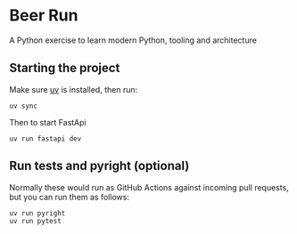 # Beer Run
A Python exercise to learn modern Python, tooling and architecture

## Starting the project
Make sure [uv](https://docs.astral.sh/uv/) is installed, then run:
```
uv sync
```
Then to start FastApi
```
uv run fastapi dev
```
## Run tests and pyright (optional)
Normally these would run as GitHub Actions against incoming pull requests, but you can run them as follows:
```
uv run pyright
uv run pytest
```

